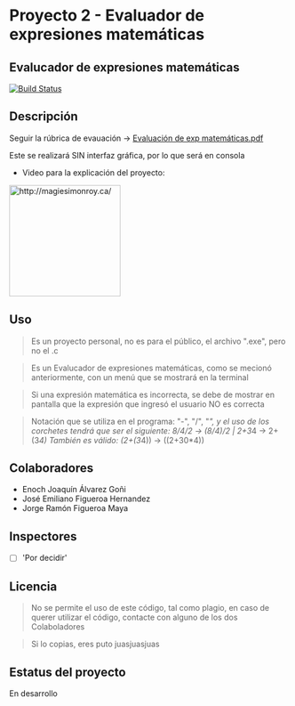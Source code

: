 # Proyecto 2 - Evaluador de expresiones matemáticas
## Evalucador de expresiones matemáticas
[![Build Status](https://travis-ci.org/joemccann/dillinger.svg?branch=master)](https://github.com/JorgeFigueroa-Iteso/Proyecto-Progra-2)

## Descripción
Seguir la rúbrica de evauación -> [Evaluación de exp matemáticas.pdf](https://github.com/JorgeFigueroa-Iteso/Proyecto-Progra-2/blob/main/Evaluación%20de%20exp%20matemáticas.pdf)

Este se realizará SIN interfaz gráfica, por lo que será en consola

- Video para la explicación del proyecto: 
<img alt="http://magiesimonroy.ca/" src="https://i.pinimg.com/originals/60/c1/4a/60c14a43fb4745795b3b358868517e79.png" alt="drawing" width="200"/>

## Uso

> Es un proyecto personal, no es para el público, el archivo ".exe", pero no el .c

> Es un Evalucador de expresiones matemáticas, como se mecionó anteriormente, con un menú que se mostrará en la terminal

> Si una expresión matemática es incorrecta, se debe de mostrar en pantalla que la expresión que ingresó el usuario NO es correcta

> Notación que se utiliza en el programa: "-", "/", "*", y el uso de los corchetes tendrá que ser el siguiente:
> 	8/4/2 -> (8/4)/2 | 2+3*4 -> 2+(3*4)
> También es válido:
> 	(2+(3*4)) -> ((2+30*4))

## Colaboradores
- Enoch Joaquín Álvarez Goñi
- José Emiliano Figueroa Hernandez
- Jorge Ramón Figueroa Maya

## Inspectores
- [ ] 'Por decidir'

## Licencia
> No se permite el uso de este código, tal como plagio, en caso de querer utilizar el código, contacte con alguno de los dos Colaboladores

> Si lo copias, eres puto juasjuasjuas

## Estatus del proyecto
En desarrollo
